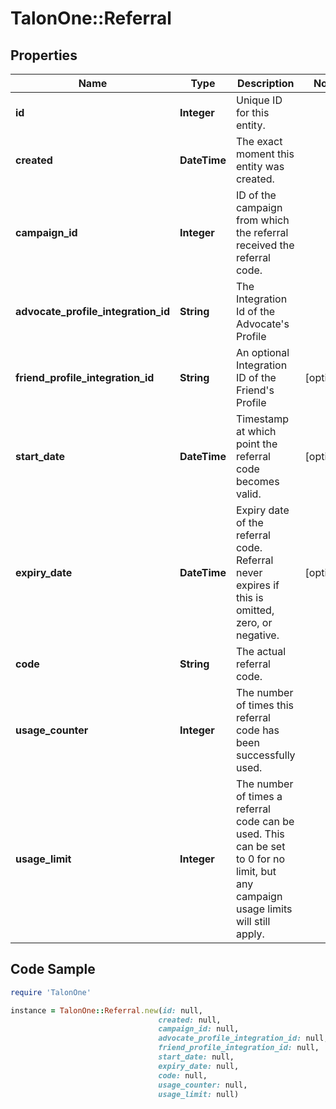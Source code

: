 # TalonOne::Referral

## Properties

Name | Type | Description | Notes
------------ | ------------- | ------------- | -------------
**id** | **Integer** | Unique ID for this entity. | 
**created** | **DateTime** | The exact moment this entity was created. | 
**campaign_id** | **Integer** | ID of the campaign from which the referral received the referral code. | 
**advocate_profile_integration_id** | **String** | The Integration Id of the Advocate&#39;s Profile | 
**friend_profile_integration_id** | **String** | An optional Integration ID of the Friend&#39;s Profile | [optional] 
**start_date** | **DateTime** | Timestamp at which point the referral code becomes valid. | [optional] 
**expiry_date** | **DateTime** | Expiry date of the referral code. Referral never expires if this is omitted, zero, or negative. | [optional] 
**code** | **String** | The actual referral code. | 
**usage_counter** | **Integer** | The number of times this referral code has been successfully used. | 
**usage_limit** | **Integer** | The number of times a referral code can be used. This can be set to 0 for no limit, but any campaign usage limits will still apply.  | 

## Code Sample

```ruby
require 'TalonOne'

instance = TalonOne::Referral.new(id: null,
                                 created: null,
                                 campaign_id: null,
                                 advocate_profile_integration_id: null,
                                 friend_profile_integration_id: null,
                                 start_date: null,
                                 expiry_date: null,
                                 code: null,
                                 usage_counter: null,
                                 usage_limit: null)
```


